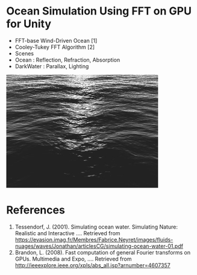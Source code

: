 Ocean Simulation Using FFT on GPU for Unity
========
* FFT-base Wind-Driven Ocean [1]
* Cooley-Tukey FFT Algorithm [2]
* Scenes
 * Ocean : Reflection, Refraction, Absorption
 * DarkWater : Parallax, Lighting

[![ScreenShot](Img/ScreenShot01.jpg)](https://vimeo.com/113480694)

# References
1. Tessendorf, J. (2001). Simulating ocean water. Simulating Nature: Realistic and Interactive …. Retrieved from https://evasion.imag.fr/Membres/Fabrice.Neyret/images/fluids-nuages/waves/Jonathan/articlesCG/simulating-ocean-water-01.pdf
2. Brandon, L. (2008). Fast computation of general Fourier transforms on GPUs. Multimedia and Expo, …. Retrieved from http://ieeexplore.ieee.org/xpls/abs_all.jsp?arnumber=4607357
